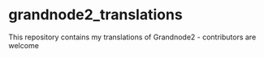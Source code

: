 # grandnode2_translations

This repository contains my translations of Grandnode2 - contributors are welcome
